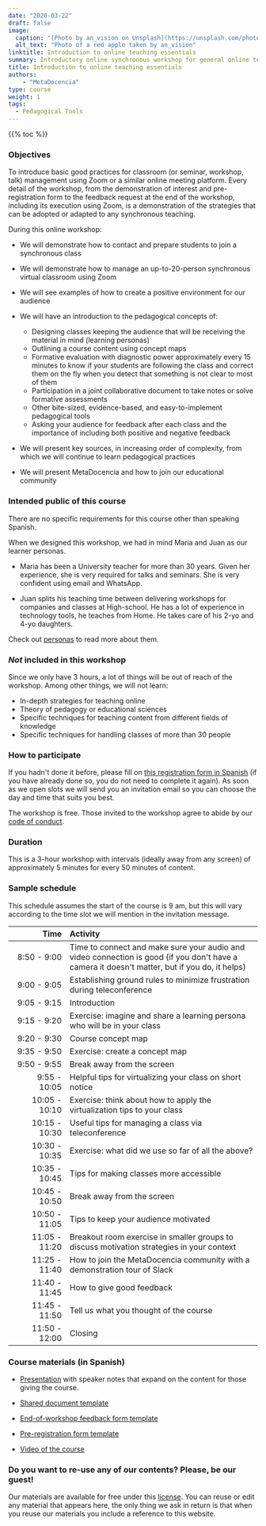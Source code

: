 ```yaml
---
date: "2020-03-22"
draft: false
image:
  caption: "[Photo by an_vision on Unsplash](https://unsplash.com/photos/gDPaDDy6_WE)"
  alt_text: "Photo of a red apple taken by an_vision"
linktitle: Introduction to online teaching essentials
summary: Introductory online synchronous workshop for general online teaching. 
title: Introduction to online teaching essentials
authors: 
    - "MetaDocencia"
type: course
weight: 1
tags:
  - Pedagogical Tools
---
```


{{% toc %}}

### Objectives 

To introduce basic good practices for classroom (or seminar, workshop, talk) management using Zoom or a similar online meeting platform. Every detail of the workshop, from the demonstration of interest and pre-registration form to the feedback request at the end of the workshop, including its execution using Zoom, is a demonstration of the strategies that can be adopted or adapted to any synchronous teaching.

During this online workshop:

* We will demonstrate how to contact and prepare students to join a synchronous class

* We will demonstrate how to manage an up-to-20-person synchronous virtual classroom using Zoom

* We will see examples of how to create a positive environment for our audience

* We will have an introduction to the pedagogical concepts of:  
  - Designing classes keeping the audience that will be receiving the material in mind (learning personas)
  - Outlining a course content using concept maps
  - Formative evaluation with diagnostic power approximately every 15 minutes to know if your students are following the class and correct them on the fly when you detect that something is not clear to most of them
  - Participation in a joint collaborative document to take notes or solve formative assessments
  - Other bite-sized, evidence-based, and easy-to-implement pedagogical tools
  - Asking your audience for feedback after each class and the importance of including both positive and negative feedback

* We will present key sources, in increasing order of complexity, from which we will continue to learn pedagogical practices

* We will present MetaDocencia and how to join our educational community

### Intended public of this course

There are no specific requirements for this course other than speaking Spanish.

When we designed this workshop, we had in mind Maria and Juan as our learner personas.

* Maria has been a University teacher for more than 30 years. Given her experience, she is very required for talks and seminars. She is very confident using email and WhatsApp.

* Juan splits his teaching time between delivering workshops for companies and classes at High-school. He has a lot of experience in technology tools, he teaches from Home. He takes care of his 2-yo and 4-yo daughters. 
 
Check out [personas](https://metadocencia.netlify.app/personas/) to read more about them.


### _Not_ included in this workshop

Since we only have 3 hours, a lot of things will be out of reach of the workshop. Among other things, we will not learn:

* In-depth strategies for teaching online
* Theory of pedagogy or educational sciences
* Specific techniques for teaching content from different fields of knowledge
* Specific techniques for handling classes of more than 30 people

### How to participate 

If you hadn't done it before, please fill on 
[this registration form in Spanish](https://docs.google.com/forms/d/e/1FAIpQLScC20Me-fX7UmCNhNswulYfOVQF4XiyIHgtde_R8CWreCmWhA/viewform?usp=sf_link) (if you have already done so, you do not need to complete it again). As soon as we open slots we will send you an invitation email so you can choose the day and time that suits you best. 

The workshop is free. Those invited to the workshop agree to abide by our [code of conduct](https://metadocencia.org/cdc/). 

### Duration

This is a 3-hour workshop with intervals (ideally away from any screen) of approximately 5 minutes for every 50 minutes of content.

### Sample schedule 

This schedule assumes the start of the course is 9 am, but this will vary according to the time slot we will mention in the invitation message.

| Time | Activity |
| ------:|:----------- |
| <img width="150"/> 8:50 - 9:00 | Time to connect and make sure your audio and video connection is good (if you don't have a camera it doesn't matter, but if you do, it helps) |
|9:00 - 9:05 | Establishing ground rules to minimize frustration during teleconference |
|9:05 - 9:15 | Introduction |
|9:15 - 9:20 | Exercise: imagine and share a learning persona who will be in your class |
|9:20 - 9:30 | Course concept map |
|9:35 - 9:50 | Exercise: create a concept map |
|9:50 - 9:55 | Break away from the screen |
|9:55 - 10:05 | Helpful tips for virtualizing your class on short notice |
|10:05 - 10:10| Exercise: think about how to apply the virtualization tips to your class |
|10:15 - 10:30| Useful tips for managing a class via teleconference |
|10:30 - 10:35| Exercise: what did we use so far of all the above? |
|10:35 - 10:45| Tips for making classes more accessible|
|10:45 - 10:50| Break away from the screen |
|10:50 - 11:05| Tips to keep your audience motivated |
|11:05 - 11:20| Breakout room exercise in smaller groups to discuss motivation strategies in your context |
|11:25 - 11:40| How to join the MetaDocencia community with a demonstration tour of Slack |
|11:40 - 11:45| How to give good feedback |
|11:45 - 11:50| Tell us what you thought of the course |
|11:50 - 12:00| Closing |

### Course materials (in Spanish)

* [Presentation](https://docs.google.com/presentation/d/1GeVmDnToCDcWDdz51GcZz5V_7PsXgzHqLFHWTNZxYqk/edit?usp=sharing) with speaker notes that expand on the content for those giving the course.

* [Shared document template](https://docs.google.com/document/d/1sPvRezzh3y1kJh171mjhbe5krmIi_QNoOs1LPOBp2bE/edit?usp=sharing)

* [End-of-workshop feedback form template](https://docs.google.com/forms/d/1Z7F-gEwIT3Wokj8g65TcU5rzrFHzQsjtmKBQmqUaEnE/edit?usp=sharing)

* [Pre-registration form template](https://docs.google.com/forms/d/15M8mqLG_qj6FSvqqzc4l0bnwJ1Q0JNqLSSLnMtYbxOs/edit?usp=sharing)

* [Video of the course](https://www.youtube.com/watch?v=Ze7-fJNHvYQ)

### Do you want to re-use any of our contents? Please, be our guest!

Our materials are available for free under this [license](https://creativecommons.org/licenses/by/4.0/deed.es). You can reuse or edit any material that appears here, the only thing we ask in return is that when you reuse our materials you include a reference to this website.